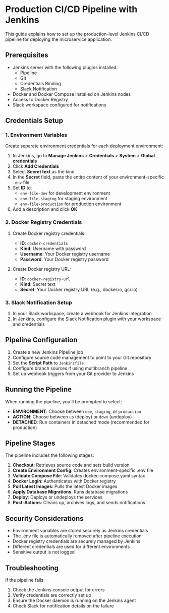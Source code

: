 # Production CI/CD Pipeline with Jenkins

This guide explains how to set up the production-level Jenkins CI/CD pipeline for deploying the microservice application.

## Prerequisites

- Jenkins server with the following plugins installed:
  - Pipeline
  - Git
  - Credentials Binding
  - Slack Notification
- Docker and Docker Compose installed on Jenkins nodes
- Access to Docker Registry
- Slack workspace configured for notifications

## Credentials Setup

### 1. Environment Variables

Create separate environment credentials for each deployment environment:

1. In Jenkins, go to **Manage Jenkins** > **Credentials** > **System** > **Global credentials**
2. Click **Add Credentials**
3. Select **Secret text** as the kind
4. In the **Secret** field, paste the entire content of your environment-specific `.env` file
5. Set **ID** to:
   - `env-file-dev` for development environment
   - `env-file-staging` for staging environment
   - `env-file-production` for production environment
6. Add a description and click **OK**

### 2. Docker Registry Credentials

1. Create Docker registry credentials:
   - **ID**: `docker-credentials`
   - **Kind**: Username with password
   - **Username**: Your Docker registry username
   - **Password**: Your Docker registry password

2. Create Docker registry URL:
   - **ID**: `docker-registry-url`
   - **Kind**: Secret text
   - **Secret**: Your Docker registry URL (e.g., docker.io, gcr.io)

### 3. Slack Notification Setup

1. In your Slack workspace, create a webhook for Jenkins integration
2. In Jenkins, configure the Slack Notification plugin with your workspace and credentials

## Pipeline Configuration

1. Create a new Jenkins Pipeline job
2. Configure source code management to point to your Git repository
3. Set the **Script Path** to `Jenkinsfile`
4. Configure branch sources if using multibranch pipeline
5. Set up webhook triggers from your Git provider to Jenkins

## Running the Pipeline

When running the pipeline, you'll be prompted to select:

- **ENVIRONMENT**: Choose between `dev`, `staging`, or `production`
- **ACTION**: Choose between `up` (deploy) or `down` (undeploy)
- **DETACHED**: Run containers in detached mode (recommended for production)

## Pipeline Stages

The pipeline includes the following stages:

1. **Checkout**: Retrieves source code and sets build version
2. **Create Environment Config**: Creates environment-specific .env file
3. **Validate Compose File**: Validates docker-compose.yaml syntax
4. **Docker Login**: Authenticates with Docker registry
5. **Pull Latest Images**: Pulls the latest Docker images
6. **Apply Database Migrations**: Runs database migrations
7. **Deploy**: Deploys or undeploys the services
8. **Post-Actions**: Cleans up, archives logs, and sends notifications

## Security Considerations

- Environment variables are stored securely as Jenkins credentials
- The .env file is automatically removed after pipeline execution
- Docker registry credentials are securely managed by Jenkins
- Different credentials are used for different environments
- Sensitive output is not logged

## Troubleshooting

If the pipeline fails:

1. Check the Jenkins console output for errors
2. Verify credentials are correctly set up
3. Ensure the Docker daemon is running on the Jenkins agent
4. Check Slack for notification details on the failure 